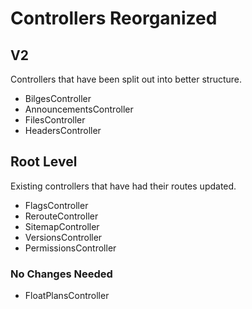 # Controllers Reorganized

## V2

Controllers that have been split out into better structure.

- BilgesController
- AnnouncementsController
- FilesController
- HeadersController

## Root Level

Existing controllers that have had their routes updated.

- FlagsController
- RerouteController
- SitemapController
- VersionsController
- PermissionsController

### No Changes Needed

- FloatPlansController
